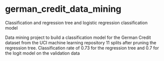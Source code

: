 # german_credit_data_mining
Classification and regression tree and logistic regression classification model 

Data mining project to build a classification model for the German Credit dataset from the UCI machine learning repository
11 splits after pruning the regression tree.
Classification rate of 0.73 for the regression tree and 0.7 for the logit model on the validation data
